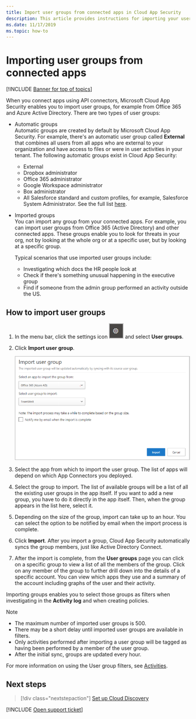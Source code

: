 ```yaml
---
title: Import user groups from connected apps in Cloud App Security
description: This article provides instructions for importing your user groups from connected apps into Cloud App Security.
ms.date: 11/17/2019
ms.topic: how-to
---
```

# Importing user groups from connected apps

[!INCLUDE [Banner for top of topics](includes/banner.md)]

When you connect apps using API connectors, Microsoft Cloud App Security enables you to import user groups, for example from Office 365 and Azure Active Directory. There are two types of user groups:

- Automatic groups  
Automatic groups are created by default by Microsoft Cloud App Security. For example, there's an automatic user group called **External** that combines all users from all apps who are external to your organization and have access to files or were in user activities in your tenant. The following automatic groups exist in Cloud App Security:

  - External
  - Dropbox administrator
  - Office 365 administrator
  - Google Workspace administrator
  - Box administrator
  - All Salesforce standard and custom profiles, for example, Salesforce System Administrator. See the full list [here](https://help.salesforce.com/articleView?id=standard_profiles.htm&language=en&type=0).

- Imported groups  
You can import any group from your connected apps. For example, you can import user groups from Office 365 (Active Directory) and other connected apps. These groups enable you to look for threats in your org, not by looking at the whole org or at a specific user, but by looking at a specific group.

  Typical scenarios that use imported user groups include:

  - Investigating which docs the HR people look at
  - Check if there's something unusual happening in the executive group
  - Find if someone from the admin group performed an activity outside the US.

## How to import user groups

1. In the menu bar, click the settings icon ![settings icon](media/settings-icon.png "settings icon") and select **User groups**.
1. Click **Import user group**.

    ![Import user groups](media/user-groups-add.png)

1. Select the app from which to import the user group. The list of apps will depend on which App Connectors you deployed.
1. Select the group to import. The list of available groups will be a list of all the existing user groups in the app itself. If you want to add a new group, you have to do it directly in the app itself. Then, when the group appears in the list here, select it.
1. Depending on the size of the group, import can take up to an hour. You can select the option to be notified by email when the import process is complete.
1. Click **Import**. After you import a group, Cloud App Security automatically syncs the group members, just like Active Directory Connect.
1. After the import is complete, from the **User groups** page you can click on a specific group to view a list of all the members of the group. Click on any member of the group to further drill down into the details of a specific account. You can view which apps they use and a summary of the account including graphs of the user and their activity.

Importing groups enables you to select those groups as filters when investigating in the **Activity log** and when creating policies.

> [!NOTE]
>
> - The maximum number of imported user groups is 500.
> - There may be a short delay until imported user groups are available in filters.
> - Only activities performed after importing a user group will be tagged as having been performed by a member of the user group.
> - After the initial sync, groups are updated every hour.

For more information on using the User group filters, see [Activities](activity-filters.md).

## Next steps

> [!div class="nextstepaction"]
> [Set up Cloud Discovery](set-up-cloud-discovery.md)

[!INCLUDE [Open support ticket](includes/support.md)]
